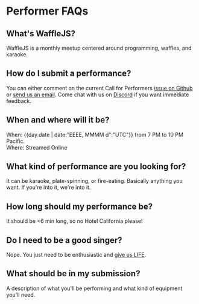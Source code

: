 Performer FAQs
==============
<title>· Performer FAQs</title>

What's WaffleJS?
----------------
WaffleJS is a monthly meetup centered around programming, waffles, and karaoke.

How do I submit a performance?
------------------------------
You can either comment on the current Call for Performers [issue on Github][1] or
[send us an email][2]. Come chat with us on [Discord][3] if you want immediate feedback.

[1]: https://github.com/wafflejs/wafflejs.github.io/issues?q=is%3Aopen+is%3Aissue+label%3Acfp
[2]: mailto:perform@wafflejs.com
[3]: https://discord.com/invite/mq3k5Jh

When and where will it be?
--------------------------
When: {{day.date | date:"EEEE, MMMM d":"UTC"}} from 7 PM to 10 PM Pacific.  
Where: Streamed Online

What kind of performance are you looking for?
---------------------------------------------
It can be karaoke, plate-spinning, or fire-eating. Basically anything you want. If you're into it, we're into it.

How long should my performance be?
----------------------------------
It should be <6 min long, so no Hotel California please!

Do I need to be a good singer?
------------------------------
Nope. You just need to be enthusiastic and [give us LIFE](https://ioneglobalgrind.files.wordpress.com/2014/05/yasss.gif?w=771&h=435).

What should be in my submission?
--------------------------------
A description of what you'll be performing and what kind of equipment you'll need.
